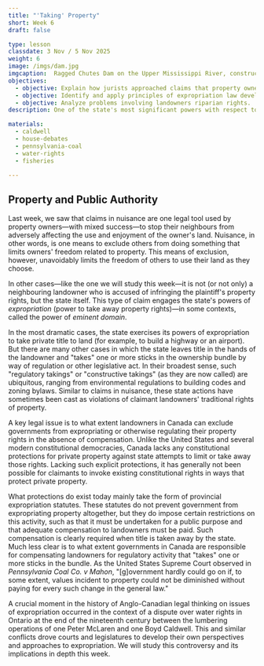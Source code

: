 ```yaml
---
title: "'Taking' Property"
short: Week 6
draft: false

type: lesson
classdate: 3 Nov / 5 Nov 2025
weight: 6
image: /imgs/dam.jpg
imgcaption:  Ragged Chutes Dam on the Upper Mississippi River, constructed by Peter McLaren. Cloyne and District Historical Society
objectives:
  - objective: Explain how jurists approached claims that property owners' land had been expropriated early in the development of this area of Anglo-Canadian law. 
  - objective: Identify and apply principles of expropriation law developed before the advent of modern expropriation statutes.
  - objective: Analyze problems involving landowners riparian rights.  
description: One of the state's most significant powers with respect to property is the power of eminent domain--the power to 'take' property for a public purpose. This week we start to explore how the scope of this power and its historical significance related to natural resource development in the late nineteenth and early twentieth century.

materials:
  - caldwell
  - house-debates
  - pennsylvania-coal
  - water-rights
  - fisheries

---
```


## Property and Public Authority 

Last week, we saw that claims in nuisance are one legal tool used by property owners—with mixed success—to stop their neighbours from adversely affecting the use and enjoyment of the owner's land. Nuisance, in other words, is one means to exclude others from doing something that limits owners' freedom related to property. This means of exclusion, however, unavoidably limits the freedom of others to use their land as they choose.

In other cases—like the one we will study this week—it is not (or not only) a neighbouring landowner who is accused of infringing the plaintiff's property rights, but the state itself. This type of claim engages the state's powers of *expropriation* (power to take away property rights)—in some contexts, called the power of *eminent domain*.  

In the most dramatic cases, the state exercises its powers of expropriation to take private title to land (for example, to build a highway or an airport). But there are many other cases in which the state leaves title in the hands of the landowner and "takes" one or more sticks in the ownership bundle by way of regulation or other legislative act. In their broadest sense, such "regulatory takings" or "constructive takings" (as they are now called) are ubiquitous, ranging from environmental regulations to building codes and zoning bylaws. Similar to claims in nuisance, these state actions have sometimes been cast as violations of claimant landowners' traditional rights of property.

A key legal issue is to what extent landowners in Canada can exclude governments from expropriating or otherwise regulating their property rights in the absence of compensation. Unlike the United States and several modern constitutional democracies, Canada lacks any constitutional protections for private property against state attempts to limit or take away those rights. Lacking such explicit protections, it has generally not been possible for claimants to invoke existing constitutional rights in ways that protect private property. 

What protections do exist today mainly take the form of provincial expropriation statutes. These statutes do not prevent government from expropriating property altogether, but they do impose certain restrictions on this activity, such as that it must be undertaken for a public purpose and that adequate compensation to landowners must be paid. Such compensation is clearly required when title is taken away by the state. Much less clear is to what extent governments in Canada are responsible for compensating landowners for regulatory activity that "takes" one or more sticks in the bundle. As the United States Supreme Court observed in *Pennsylvania Coal Co. v Mahon*, "[g]overnment hardly could go on if, to some extent, values incident to property could not be diminished without paying for every such change in the general law."

A crucial moment in the history of Anglo-Canadian legal thinking on issues of expropriation occurred in the context of a dispute over water rights in Ontario at the end of the nineteenth century between the lumbering operations of one Peter McLaren and one Boyd Caldwell. This and similar conflicts drove courts and legislatures to develop their own perspectives and approaches to expropriation. We will study this controversy and its implications in depth this week.  